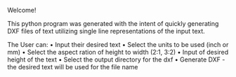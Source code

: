 Welcome!

This python program was generated with the intent of quickly generating DXF files of text utilizing single line representations of the input text. 

The User can:
  • Input their desired text
  • Select the units to be used (inch or mm)
  • Select the aspect ration of height to width (2:1, 3:2)
  • Input of desired height of the text
  • Select the output directory for the dxf
  • Generate DXF - the desired text will be used for the file name
